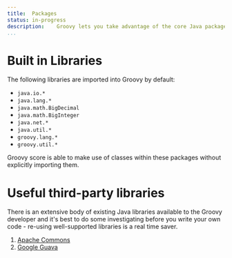```yaml
---
title:	Packages
status:	in-progress 
description:	Groovy lets you take advantage of the core Java packages (the JDK) so let's take a quick look at how this works.
...
```


# Built in Libraries

The following libraries are imported into Groovy by default:

- `java.io.*`
- `java.lang.*`
- `java.math.BigDecimal`
- `java.math.BigInteger`
- `java.net.*`
- `java.util.*`
- `groovy.lang.*`
- `groovy.util.*`

Groovy score is able to make use of classes within these packages without explicitly importing them.

# Useful third-party libraries
There is an extensive body of existing Java libraries available to the Groovy developer and it's best to do some investigating before you write your own code - re-using well-supported libraries is a real time saver.

1. [Apache Commons](http://commons.apache.org/)
1. [Google Guava](https://code.google.com/p/guava-libraries/)